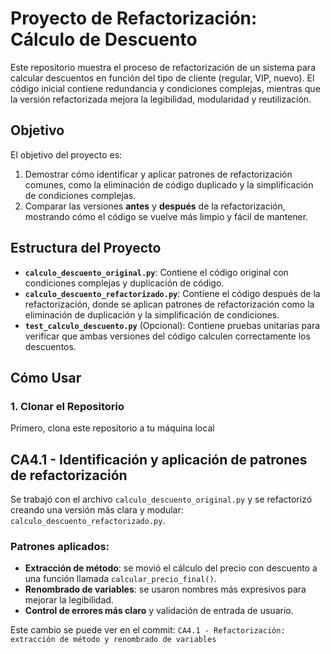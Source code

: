 # Proyecto de Refactorización: Cálculo de Descuento

Este repositorio muestra el proceso de refactorización de un sistema para calcular descuentos en función del tipo de cliente (regular, VIP, nuevo). El código inicial contiene redundancia y condiciones complejas, mientras que la versión refactorizada mejora la legibilidad, modularidad y reutilización.

## **Objetivo**

El objetivo del proyecto es:
1. Demostrar cómo identificar y aplicar patrones de refactorización comunes, como la eliminación de código duplicado y la simplificación de condiciones complejas.
2. Comparar las versiones **antes** y **después** de la refactorización, mostrando cómo el código se vuelve más limpio y fácil de mantener.

## **Estructura del Proyecto**

- **`calculo_descuento_original.py`**: Contiene el código original con condiciones complejas y duplicación de código.
- **`calculo_descuento_refactorizado.py`**: Contiene el código después de la refactorización, donde se aplican patrones de refactorización como la eliminación de duplicación y la simplificación de condiciones.
- **`test_calculo_descuento.py`** (Opcional): Contiene pruebas unitarias para verificar que ambas versiones del código calculen correctamente los descuentos.

## **Cómo Usar**

### **1. Clonar el Repositorio**

Primero, clona este repositorio a tu máquina local



## CA4.1 - Identificación y aplicación de patrones de refactorización

Se trabajó con el archivo `calculo_descuento_original.py` y se refactorizó creando una versión más clara y modular: `calculo_descuento_refactorizado.py`.

### Patrones aplicados:
- **Extracción de método**: se movió el cálculo del precio con descuento a una función llamada `calcular_precio_final()`.
- **Renombrado de variables**: se usaron nombres más expresivos para mejorar la legibilidad.
- **Control de errores más claro** y validación de entrada de usuario.

Este cambio se puede ver en el commit: `CA4.1 - Refactorización: extracción de método y renombrado de variables`
